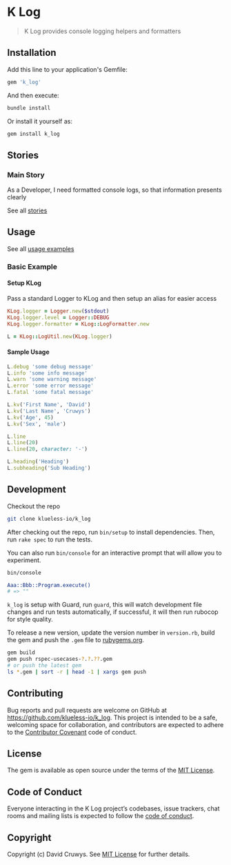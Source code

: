 # K Log

> K Log provides console logging helpers and formatters

## Installation

Add this line to your application's Gemfile:

```ruby
gem 'k_log'
```

And then execute:

```bash
bundle install
```

Or install it yourself as:

```bash
gem install k_log
```

## Stories

### Main Story

As a Developer, I need formatted console logs, so that information presents clearly

See all [stories](./STORIES.md)

## Usage

See all [usage examples](./USAGE.md)

### Basic Example

#### Setup KLog

Pass a standard Logger to KLog and then setup an alias for easier access

```ruby
KLog.logger = Logger.new($stdout)
KLog.logger.level = Logger::DEBUG
KLog.logger.formatter = KLog::LogFormatter.new

L = KLog::LogUtil.new(KLog.logger)
```

#### Sample Usage

```ruby
L.debug 'some debug message'
L.info 'some info message'
L.warn 'some warning message'
L.error 'some error message'
L.fatal 'some fatal message'

L.kv('First Name', 'David')
L.kv('Last Name', 'Cruwys')
L.kv('Age', 45)
L.kv('Sex', 'male')

L.line
L.line(20)
L.line(20, character: '-')

L.heading('Heading')
L.subheading('Sub Heading')
```

## Development

Checkout the repo

```bash
git clone klueless-io/k_log
```

After checking out the repo, run `bin/setup` to install dependencies. Then, run `rake spec` to run the tests.

You can also run `bin/console` for an interactive prompt that will allow you to experiment.

```bash
bin/console

Aaa::Bbb::Program.execute()
# => ""
```

`k_log` is setup with Guard, run `guard`, this will watch development file changes and run tests automatically, if successful, it will then run rubocop for style quality.

To release a new version, update the version number in `version.rb`, build the gem and push the `.gem` file to [rubygems.org](https://rubygems.org).

```bash
gem build
gem push rspec-usecases-?.?.??.gem
# or push the latest gem
ls *.gem | sort -r | head -1 | xargs gem push
```

## Contributing

Bug reports and pull requests are welcome on GitHub at https://github.com/klueless-io/k_log. This project is intended to be a safe, welcoming space for collaboration, and contributors are expected to adhere to the [Contributor Covenant](http://contributor-covenant.org) code of conduct.

## License

The gem is available as open source under the terms of the [MIT License](https://opensource.org/licenses/MIT).

## Code of Conduct

Everyone interacting in the K Log project’s codebases, issue trackers, chat rooms and mailing lists is expected to follow the [code of conduct](https://github.com/klueless-io/k_log/blob/master/CODE_OF_CONDUCT.md).

## Copyright

Copyright (c) David Cruwys. See [MIT License](LICENSE.txt) for further details.
